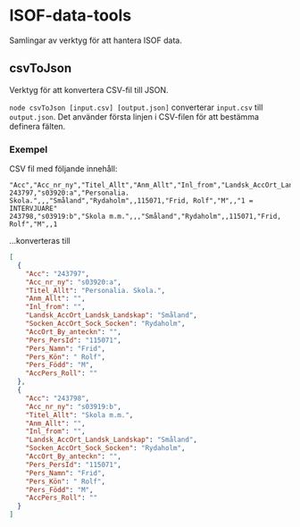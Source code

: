 # ISOF-data-tools

Samlingar av verktyg för att hantera ISOF data.

## csvToJson
Verktyg för att konvertera CSV-fil till JSON.

`node csvToJson [input.csv] [output.json]` converterar `input.csv` till `output.json`. Det använder första linjen i CSV-filen för att bestämma definera fälten.

### Exempel
CSV fil med följande innehåll:
```csv
"Acc","Acc_nr_ny","Titel_Allt","Anm_Allt","Inl_from","Landsk_AccOrt_Landsk_Landskap","Socken_AccOrt_Sock_Socken","AccOrt_By_anteckn","Pers_PersId","Pers_Namn","Pers_Kön","Pers_Född","AccPers_Roll"
243797,"s03920:a","Personalia. Skola.",,,"Småland","Rydaholm",,115071,"Frid, Rolf","M",,"1 = INTERVJUARE"
243798,"s03919:b","Skola m.m.",,,"Småland","Rydaholm",,115071,"Frid, Rolf","M",,1
```

...konverteras till

```json
[
  {
    "Acc": "243797",
    "Acc_nr_ny": "s03920:a",
    "Titel_Allt": "Personalia. Skola.",
    "Anm_Allt": "",
    "Inl_from": "",
    "Landsk_AccOrt_Landsk_Landskap": "Småland",
    "Socken_AccOrt_Sock_Socken": "Rydaholm",
    "AccOrt_By_anteckn": "",
    "Pers_PersId": "115071",
    "Pers_Namn": "Frid",
    "Pers_Kön": " Rolf",
    "Pers_Född": "M",
    "AccPers_Roll": ""
  },
  {
    "Acc": "243798",
    "Acc_nr_ny": "s03919:b",
    "Titel_Allt": "Skola m.m.",
    "Anm_Allt": "",
    "Inl_from": "",
    "Landsk_AccOrt_Landsk_Landskap": "Småland",
    "Socken_AccOrt_Sock_Socken": "Rydaholm",
    "AccOrt_By_anteckn": "",
    "Pers_PersId": "115071",
    "Pers_Namn": "Frid",
    "Pers_Kön": " Rolf",
    "Pers_Född": "M",
    "AccPers_Roll": ""
  }
]
```
